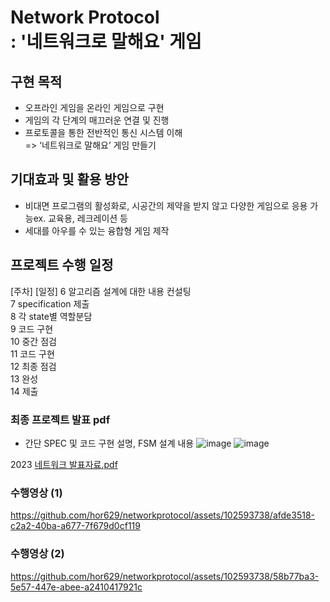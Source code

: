 # Network Protocol <br>: '네트워크로 말해요' 게임

## 구현 목적
- 오프라인 게임을 온라인 게임으로 구현
- 게임의 각 단계의 매끄러운 연결 및 진행
- 프로토콜을 통한 전반적인 통신 시스템 이해<br>
=> ‘네트워크로 말해요’ 게임 만들기

## 기대효과 및 활용 방안
-	비대면 프로그램의 활성화로, 시공간의 제약을 받지 않고 다양한 게임으로 응용 가능ex. 교육용, 레크레이션 등
-	세대를 아우를 수 있는 융합형 게임 제작

## 프로젝트 수행 일정
[주차]    [일정]
6	알고리즘 설계에 대한 내용 컨설팅		
7	specification 제출 		
8	각 state별 역할분담		
9	코드 구현		
10	중간 점검		
11	코드 구현		
12	최종 점검		
13	완성		
14	제출		

### 최종 프로젝트 발표 pdf
- 간단 SPEC 및 코드 구현 설명, FSM 설계 내용
![image](https://github.com/hor629/networkprotocol/assets/102593738/ebe4e800-c235-458b-9cfb-d84dd45b308c)
![image](https://github.com/hor629/networkprotocol/assets/102593738/1fe3efaa-1fb0-41f1-b744-96f0ab07982e)

2023 
[네트워크 발표자료.pdf](https://github.com/hor629/networkprotocol/files/13421636/default.pdf)

### 수행영상 (1)
https://github.com/hor629/networkprotocol/assets/102593738/afde3518-c2a2-40ba-a677-7f679d0cf119

### 수행영상 (2)
https://github.com/hor629/networkprotocol/assets/102593738/58b77ba3-5e57-447e-abee-a2410417921c



